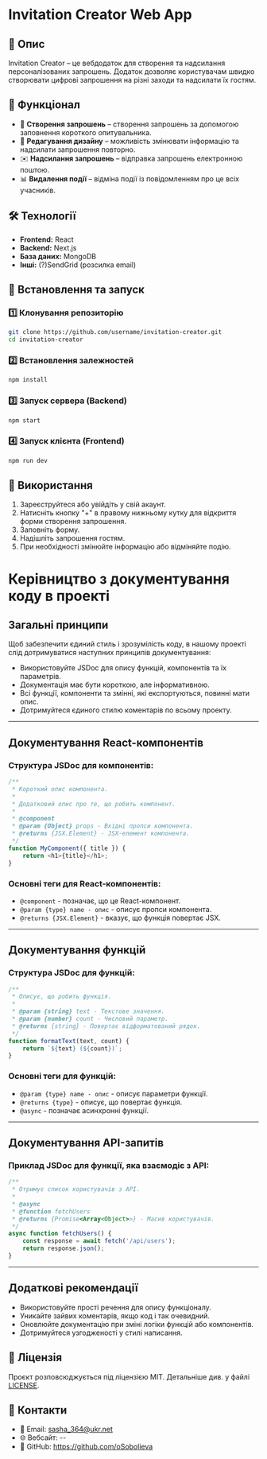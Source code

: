 # Invitation Creator Web App

## 📌 Опис
Invitation Creator – це вебдодаток для створення та надсилання персоналізованих запрошень. Додаток дозволяє користувачам швидко створювати цифрові запрошення на різні заходи та надсилати їх гостям.

## 🚀 Функціонал
- 📜 **Створення запрошень** – створення запрошень за допомогою заповнення короткого опитувальника.
- 🎨 **Редагування дизайну** – можливість змінювати інформацію та надсилати запрошення повторно.
- ✉️ **Надсилання запрошень** – відправка запрошень електронною поштою.
- 📊 **Видалення події** – відміна події із повідомленням про це всіх учасників.

## 🛠️ Технології
- **Frontend:** React
- **Backend:** Next.js
- **База даних:** MongoDB
- **Інші:** (?)SendGrid (розсилка email)

## 🔧 Встановлення та запуск
### 1️⃣ Клонування репозиторію
```sh
git clone https://github.com/username/invitation-creator.git
cd invitation-creator
```

### 2️⃣ Встановлення залежностей
```sh
npm install
```

### 3️⃣ Запуск сервера (Backend)
```sh
npm start
```

### 4️⃣ Запуск клієнта (Frontend)
```sh
npm run dev
```

## 🎯 Використання
1. Зареєструйтеся або увійдіть у свій акаунт.
2. Натисніть кнопку "+" в правому нижньому кутку для відкриття форми створення запрошення.
3. Заповніть форму.
4. Надішліть запрошення гостям.
5. При необхідності змінюйте інформацію або відміняйте подію.


# Керівництво з документування коду в проекті
## Загальні принципи
Щоб забезпечити єдиний стиль і зрозумілість коду, в нашому проекті слід дотримуватися наступних принципів документування:
- Використовуйте JSDoc для опису функцій, компонентів та їх параметрів.
- Документація має бути короткою, але інформативною.
- Всі функції, компоненти та змінні, які експортуються, повинні мати опис.
- Дотримуйтеся єдиного стилю коментарів по всьому проекту.

---
## Документування React-компонентів
### Структура JSDoc для компонентів:
```javascript
/**
 * Короткий опис компонента.
 *
 * Додатковий опис про те, що робить компонент.
 *
 * @component
 * @param {Object} props - Вхідні пропси компонента.
 * @returns {JSX.Element} - JSX-елемент компонента.
 */
function MyComponent({ title }) {
    return <h1>{title}</h1>;
}
```

### Основні теги для React-компонентів:
- `@component` - позначає, що це React-компонент.
- `@param {type} name - опис` - описує пропси компонента.
- `@returns {JSX.Element}` - вказує, що функція повертає JSX.

---
## Документування функцій
### Структура JSDoc для функцій:
```javascript
/**
 * Описує, що робить функція.
 *
 * @param {string} text - Текстове значення.
 * @param {number} count - Числовий параметр.
 * @returns {string} - Повертає відформатований рядок.
 */
function formatText(text, count) {
    return `${text} (${count})`;
}
```

### Основні теги для функцій:
- `@param {type} name - опис` - описує параметри функції.
- `@returns {type}` - описує, що повертає функція.
- `@async` - позначає асинхронні функції.

---
## Документування API-запитів
### Приклад JSDoc для функції, яка взаємодіє з API:
```javascript
/**
 * Отримує список користувачів з API.
 *
 * @async
 * @function fetchUsers
 * @returns {Promise<Array<Object>>} - Масив користувачів.
 */
async function fetchUsers() {
    const response = await fetch('/api/users');
    return response.json();
}
```

---
## Додаткові рекомендації
- Використовуйте прості речення для опису функціоналу.
- Уникайте зайвих коментарів, якщо код і так очевидний.
- Оновлюйте документацію при зміні логіки функцій або компонентів.
- Дотримуйтеся узгодженості у стилі написання.


## 📝 Ліцензія
Проєкт розповсюджується під ліцензією MIT. Детальніше див. у файлі [LICENSE](LICENSE).

## 👥 Контакти
- 📧 Email: sasha_364@ukr.net
- 🌐 Вебсайт: --
- 🐙 GitHub: https://github.com/oSobolieva


